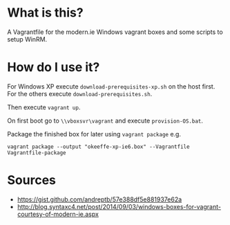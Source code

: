 # What is this?

A Vagrantfile for the modern.ie Windows vagrant boxes and some scripts to
setup WinRM.

# How do I use it?

For Windows XP execute `download-prerequisites-xp.sh` on the host first.
For the others execute `download-prerequisites.sh`.

Then execute `vagrant up`.

On first boot go to `\\vboxsvr\vagrant` and execute `provision-OS.bat`.

Package the finished box for later using `vagrant package` e.g.

    vagrant package --output "okeeffe-xp-ie6.box" --Vagrantfile Vagrantfile-package

# Sources

* https://gist.github.com/andreptb/57e388df5e881937e62a
* http://blog.syntaxc4.net/post/2014/09/03/windows-boxes-for-vagrant-courtesy-of-modern-ie.aspx
